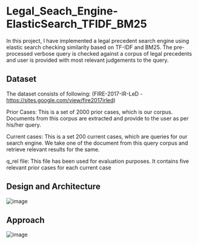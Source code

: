 # Legal_Seach_Engine-ElasticSearch_TFIDF_BM25
In this project, I have implemented a legal precedent search engine using elastic search checking similarity based on TF-IDF and BM25. The pre-processed verbose query is checked against a corpus of legal precedents and user is provided with most relevant judgements to the query.

## Dataset
The dataset consists of following: (FIRE-2017-IR-LeD - https://sites.google.com/view/fire2017irled)

Prior Cases: This is a set of 2000 prior cases, which is our corpus. Documents from this corpus are extracted and provide to the user as per his/her query.

Current cases: This is a set 200 current cases, which are queries for our search engine. We take one of the document from this query corpus and retrieve relevant results for the same.

q_rel file: This file has been used for evaluation purposes. It contains five relevant prior cases  for each current case

## Design and Architecture
![image](https://user-images.githubusercontent.com/102705658/230916881-deb6064a-a3a4-4bce-9ed1-d4f2bbeedc69.png)

## Approach
![image](https://user-images.githubusercontent.com/102705658/230917106-9898e5c7-22f3-4862-bcfe-d30ba74a00ce.png)
